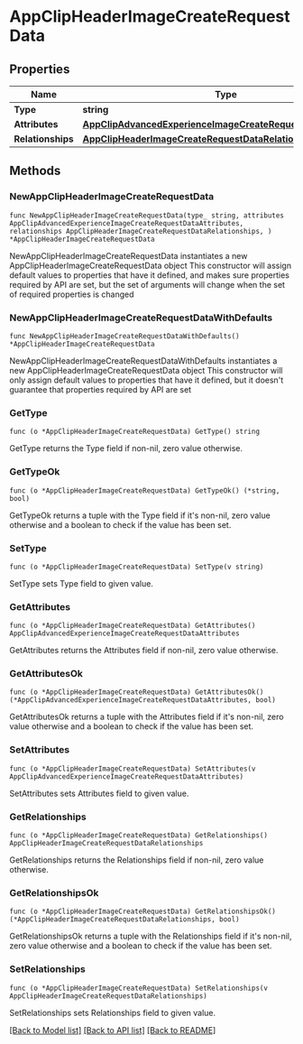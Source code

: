 # AppClipHeaderImageCreateRequestData

## Properties

Name | Type | Description | Notes
------------ | ------------- | ------------- | -------------
**Type** | **string** |  | 
**Attributes** | [**AppClipAdvancedExperienceImageCreateRequestDataAttributes**](AppClipAdvancedExperienceImageCreateRequestDataAttributes.md) |  | 
**Relationships** | [**AppClipHeaderImageCreateRequestDataRelationships**](AppClipHeaderImageCreateRequestDataRelationships.md) |  | 

## Methods

### NewAppClipHeaderImageCreateRequestData

`func NewAppClipHeaderImageCreateRequestData(type_ string, attributes AppClipAdvancedExperienceImageCreateRequestDataAttributes, relationships AppClipHeaderImageCreateRequestDataRelationships, ) *AppClipHeaderImageCreateRequestData`

NewAppClipHeaderImageCreateRequestData instantiates a new AppClipHeaderImageCreateRequestData object
This constructor will assign default values to properties that have it defined,
and makes sure properties required by API are set, but the set of arguments
will change when the set of required properties is changed

### NewAppClipHeaderImageCreateRequestDataWithDefaults

`func NewAppClipHeaderImageCreateRequestDataWithDefaults() *AppClipHeaderImageCreateRequestData`

NewAppClipHeaderImageCreateRequestDataWithDefaults instantiates a new AppClipHeaderImageCreateRequestData object
This constructor will only assign default values to properties that have it defined,
but it doesn't guarantee that properties required by API are set

### GetType

`func (o *AppClipHeaderImageCreateRequestData) GetType() string`

GetType returns the Type field if non-nil, zero value otherwise.

### GetTypeOk

`func (o *AppClipHeaderImageCreateRequestData) GetTypeOk() (*string, bool)`

GetTypeOk returns a tuple with the Type field if it's non-nil, zero value otherwise
and a boolean to check if the value has been set.

### SetType

`func (o *AppClipHeaderImageCreateRequestData) SetType(v string)`

SetType sets Type field to given value.


### GetAttributes

`func (o *AppClipHeaderImageCreateRequestData) GetAttributes() AppClipAdvancedExperienceImageCreateRequestDataAttributes`

GetAttributes returns the Attributes field if non-nil, zero value otherwise.

### GetAttributesOk

`func (o *AppClipHeaderImageCreateRequestData) GetAttributesOk() (*AppClipAdvancedExperienceImageCreateRequestDataAttributes, bool)`

GetAttributesOk returns a tuple with the Attributes field if it's non-nil, zero value otherwise
and a boolean to check if the value has been set.

### SetAttributes

`func (o *AppClipHeaderImageCreateRequestData) SetAttributes(v AppClipAdvancedExperienceImageCreateRequestDataAttributes)`

SetAttributes sets Attributes field to given value.


### GetRelationships

`func (o *AppClipHeaderImageCreateRequestData) GetRelationships() AppClipHeaderImageCreateRequestDataRelationships`

GetRelationships returns the Relationships field if non-nil, zero value otherwise.

### GetRelationshipsOk

`func (o *AppClipHeaderImageCreateRequestData) GetRelationshipsOk() (*AppClipHeaderImageCreateRequestDataRelationships, bool)`

GetRelationshipsOk returns a tuple with the Relationships field if it's non-nil, zero value otherwise
and a boolean to check if the value has been set.

### SetRelationships

`func (o *AppClipHeaderImageCreateRequestData) SetRelationships(v AppClipHeaderImageCreateRequestDataRelationships)`

SetRelationships sets Relationships field to given value.



[[Back to Model list]](../README.md#documentation-for-models) [[Back to API list]](../README.md#documentation-for-api-endpoints) [[Back to README]](../README.md)


